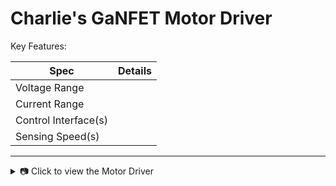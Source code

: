 # Charlie's GaNFET Motor Driver

Key Features:

| Spec         | Details                              |
|------------------|--------------------------------------|
| Voltage Range              |           |
| Current Range              |           |
| Control Interface(s)       |           |
| Sensing Speed(s)           |           |

---
<details>
  <summary>📷 Click to view the Motor Driver</summary>

  ![ODrive](./figures/GaNFET.png)

</details>